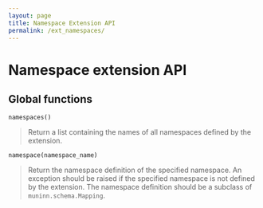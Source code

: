 ```yaml
---
layout: page
title: Namespace Extension API
permalink: /ext_namespaces/
---
```


# Namespace extension API

## Global functions

``namespaces()``
>   Return a list containing the names of all namespaces defined by the
>   extension.

``namespace(namespace_name)``
>   Return the namespace definition of the specified namespace. An exception
>   should be raised if the specified namespace is not defined by the
>   extension.
>   The namespace definition should be a subclass of ``muninn.schema.Mapping``.
